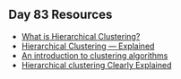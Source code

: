 ## Day 83 Resources 

- [What is Hierarchical Clustering?](https://medium.com/swlh/what-is-hierarchical-clustering-c04e9972e002)
- [Hierarchical Clustering — Explained](https://towardsdatascience.com/hierarchical-clustering-explained-e58d2f936323)
- [An introduction to clustering algorithms](https://www.freecodecamp.org/news/how-machines-make-sense-of-big-data-an-introduction-to-clustering-algorithms-4bd97d4fbaba/)
- [Hierarchical clustering Clearly Explained](https://towardsdatascience.com/https-towardsdatascience-com-hierarchical-clustering-6f3c98c9d0ca)